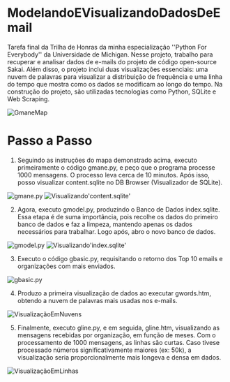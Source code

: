 # ModelandoEVisualizandoDadosDeEmail
Tarefa final da Trilha de Honras da minha especialização ''Python For Everybody'' da Universidade de Michigan. Nesse projeto, trabalho para recuperar e analisar dados de e-mails do projeto de código open-source Sakai.
Além disso, o projeto inclui duas visualizações essenciais: uma nuvem de palavras para visualizar a distribuição de frequência e uma linha do tempo que mostra como os dados se modificam ao longo do tempo.
Na construção do projeto, são utilizadas tecnologias como Python, SQLite e Web Scraping.

![GmaneMap](https://github.com/jvictorlopez/ModelandoEVisualizandoDadosDeEmail/assets/124679867/defda317-8c4b-4efa-b812-ff561a68eea0)


# Passo a Passo
1. Seguindo as instruções do mapa demonstrado acima, executo primeiramente o código gmane.py, e peço que o programa processe 1000 mensagens. O processo leva cerca de 10 minutos. Após isso, posso visualizar content.sqlite no DB Browser (Visualizador de SQLite).

![gmane.py](https://github.com/jvictorlopez/ModelandoEVisualizandoDadosDeEmail/assets/124679867/ac062e6e-ade7-43f8-a64f-9a3e7f0989bc)
![Visualizando'content.sqlite'](https://github.com/jvictorlopez/ModelandoEVisualizandoDadosDeEmail/assets/124679867/963c7743-6a22-44f7-860d-6d139a5107c2)


2. Agora, executo gmodel.py, produzindo o Banco de Dados index.sqlite. Essa etapa é de suma importância, pois recolhe os dados do primeiro banco de dados e faz a limpeza, mantendo apenas os dados necessários para trabalhar. Logo após, abro o novo banco de dados.

![gmodel.py](https://github.com/jvictorlopez/ModelandoEVisualizandoDadosDeEmail/assets/124679867/5bd215b1-1e32-4d3c-b099-b44664c68035)
![Visualizando'index.sqlite'](https://github.com/jvictorlopez/ModelandoEVisualizandoDadosDeEmail/assets/124679867/1f2f13b6-7b99-465c-b428-bb100eb33407)


3. Executo o código gbasic.py, requisitando o retorno dos Top 10 emails e organizações com mais enviados.

![gbasic.py](https://github.com/jvictorlopez/ModelandoEVisualizandoDadosDeEmail/assets/124679867/1f070a06-c5dc-4f0a-a78a-ce2a9e53bf7f)


4. Produzo a primeira visualização de dados ao executar gwords.htm, obtendo a nuvem de palavras mais usadas nos e-mails.

![VisualizaçãoEmNuvens](https://github.com/jvictorlopez/ModelandoEVisualizandoDadosDeEmail/assets/124679867/512838d6-4660-4b45-882e-dacf506f98fe)


5. Finalmente, executo gline.py, e em seguida, gline.htm, visualizando as mensagens recebidas por organização, em função de meses. Com o processamento de 1000 mensagens, as linhas são curtas. Caso tivese processado números significativamente maiores (ex: 50k),
a visualização seria proporcionalmente mais longeva e densa em dados.


![VisualizaçãoEmLinhas](https://github.com/jvictorlopez/ModelandoEVisualizandoDadosDeEmail/assets/124679867/bb3b2e72-cf76-415a-8607-5d0a17f2c076)








